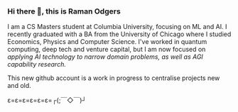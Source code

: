 ### Hi there 👋, this is Raman Odgers

I am a CS Masters student at Columbia University, focusing on ML and AI. I recently graduated with a BA from the University of Chicago where I studied Economics, Physics and Computer Science. I've worked in quantum computing, deep tech and venture capital, but I am now focused on *applying AI technology to narrow domain problems, as well as AGI capability research.*

This new github account is a work in progress to centralise projects new and old.

ε=ε=ε=ε=ε=ε=┌(;￣◇￣)┘



<!--
**ramanodgers/ramanodgers** is a ✨ _special_ ✨ repository because its `README.md` (this file) appears on your GitHub profile.

Here are some ideas to get you started:

- 🔭 I’m currently working on ...
- 🌱 I’m currently learning ...
- 👯 I’m looking to collaborate on ...
- 🤔 I’m looking for help with ...
- 💬 Ask me about ...
- 📫 How to reach me: ...
- 😄 Pronouns: ...
- ⚡ Fun fact: ...
-->
